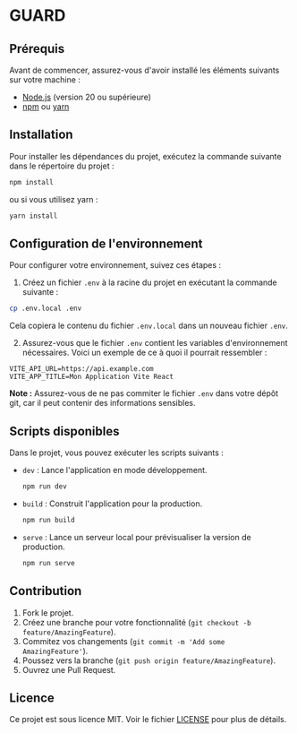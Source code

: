 
# GUARD


## Prérequis

Avant de commencer, assurez-vous d'avoir installé les éléments suivants sur votre machine :

- [Node.js](https://nodejs.org/) (version 20 ou supérieure)
- [npm](https://www.npmjs.com/) ou [yarn](https://yarnpkg.com/)

## Installation

Pour installer les dépendances du projet, exécutez la commande suivante dans le répertoire du projet :

```bash
npm install
```

ou si vous utilisez yarn :

```bash
yarn install
```

## Configuration de l'environnement

Pour configurer votre environnement, suivez ces étapes :

1. Créez un fichier `.env` à la racine du projet en exécutant la commande suivante :

```bash
cp .env.local .env
```

Cela copiera le contenu du fichier `.env.local` dans un nouveau fichier `.env`.

2. Assurez-vous que le fichier `.env` contient les variables d'environnement nécessaires. Voici un exemple de ce à quoi il pourrait ressembler :

```env
VITE_API_URL=https://api.example.com
VITE_APP_TITLE=Mon Application Vite React
```

**Note :** Assurez-vous de ne pas commiter le fichier `.env` dans votre dépôt git, car il peut contenir des informations sensibles.

## Scripts disponibles

Dans le projet, vous pouvez exécuter les scripts suivants :

- `dev` : Lance l'application en mode développement.

  ```bash
  npm run dev
  ```

- `build` : Construit l'application pour la production.

  ```bash
  npm run build
  ```

- `serve` : Lance un serveur local pour prévisualiser la version de production.

  ```bash
  npm run serve
  ```

## Contribution


1. Fork le projet.
2. Créez une branche pour votre fonctionnalité (`git checkout -b feature/AmazingFeature`).
3. Commitez vos changements (`git commit -m 'Add some AmazingFeature'`).
4. Poussez vers la branche (`git push origin feature/AmazingFeature`).
5. Ouvrez une Pull Request.

## Licence

Ce projet est sous licence MIT. Voir le fichier [LICENSE](LICENSE) pour plus de détails.